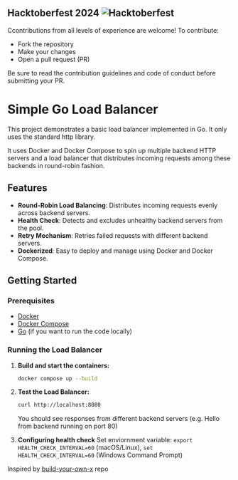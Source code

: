 ## Hacktoberfest 2024 ![Hacktoberfest](https://img.shields.io/badge/Hacktoberfest-2024-blueviolet?style=for-the-badge)

Ccontributions from all levels of experience are welcome! To contribute:

- Fork the repository
- Make your changes
- Open a pull request (PR)

Be sure to read the contribution guidelines and code of conduct before submitting your PR.

# Simple Go Load Balancer

This project demonstrates a basic load balancer implemented in Go. It only uses the standard http library.

It uses Docker and Docker Compose to spin up multiple backend HTTP servers and a load balancer that distributes incoming requests among these backends in round-robin fashion.

## Features

- **Round-Robin Load Balancing**: Distributes incoming requests evenly across backend servers.
- **Health Check**: Detects and excludes unhealthy backend servers from the pool.
- **Retry Mechanism**: Retries failed requests with different backend servers.
- **Dockerized**: Easy to deploy and manage using Docker and Docker Compose.

## Getting Started

### Prerequisites

- [Docker](https://www.docker.com/)
- [Docker Compose](https://docs.docker.com/compose/)
- [Go](https://golang.org/) (if you want to run the code locally)

### Running the Load Balancer

1. **Build and start the containers:**

   ```bash
   docker compose up --build
   ```

2. **Test the Load Balancer:**

   ```bash
   curl http://localhost:8080
   ```

   You should see responses from different backend servers (e.g. Hello from backend running on port 80)

3. **Configuring health check**
   Set enviornment variable: `export HEALTH_CHECK_INTERVAL=60` (macOS/Linux), `set HEALTH_CHECK_INTERVAL=60` (Windows Command Prompt)

Inspired by [build-your-own-x](https://github.com/codecrafters-io/build-your-own-x) repo
